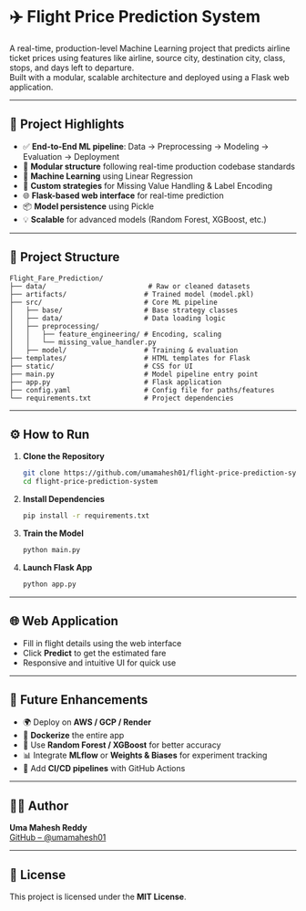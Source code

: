 # ✈️ Flight Price Prediction System

A real-time, production-level Machine Learning project that predicts airline ticket prices using features like airline, source city, destination city, class, stops, and days left to departure.  
Built with a modular, scalable architecture and deployed using a Flask web application.

---

## 🚀 Project Highlights

- ✅ **End-to-End ML pipeline**: Data → Preprocessing → Modeling → Evaluation → Deployment  
- 🧱 **Modular structure** following real-time production codebase standards  
- 🧠 **Machine Learning** using Linear Regression  
- 🧼 **Custom strategies** for Missing Value Handling & Label Encoding  
- 🌐 **Flask-based web interface** for real-time prediction  
- 📦 **Model persistence** using Pickle  
- 💡 **Scalable** for advanced models (Random Forest, XGBoost, etc.)

---

## 📁 Project Structure

```
Flight_Fare_Prediction/
├── data/                         # Raw or cleaned datasets
├── artifacts/                   # Trained model (model.pkl)
├── src/                         # Core ML pipeline
│   ├── base/                    # Base strategy classes
│   ├── data/                    # Data loading logic
│   ├── preprocessing/
│   │   ├── feature_engineering/ # Encoding, scaling
│   │   └── missing_value_handler.py
│   ├── model/                   # Training & evaluation
├── templates/                   # HTML templates for Flask
├── static/                      # CSS for UI
├── main.py                      # Model pipeline entry point
├── app.py                       # Flask application
├── config.yaml                  # Config file for paths/features
└── requirements.txt             # Project dependencies
```


---

## ⚙️ How to Run

1. **Clone the Repository**
   ```bash
   git clone https://github.com/umamahesh01/flight-price-prediction-system.git
   cd flight-price-prediction-system
   ```

2. **Install Dependencies**
   ```bash
   pip install -r requirements.txt
   ```

3. **Train the Model**
   ```bash
   python main.py
   ```

4. **Launch Flask App**
   ```bash
   python app.py
   ```

---

## 🌐 Web Application

- Fill in flight details using the web interface  
- Click **Predict** to get the estimated fare  
- Responsive and intuitive UI for quick use  

---

## 🧠 Future Enhancements

- 🌍 Deploy on **AWS / GCP / Render**
- 🐳 **Dockerize** the entire app
- 🌲 Use **Random Forest / XGBoost** for better accuracy
- 📊 Integrate **MLflow** or **Weights & Biases** for experiment tracking
- 🔄 Add **CI/CD pipelines** with GitHub Actions

---

## 👨‍💻 Author

**Uma Mahesh Reddy**  
[GitHub – @umamahesh01](https://github.com/umamahesh01)

---

## 📄 License

This project is licensed under the **MIT License**.
